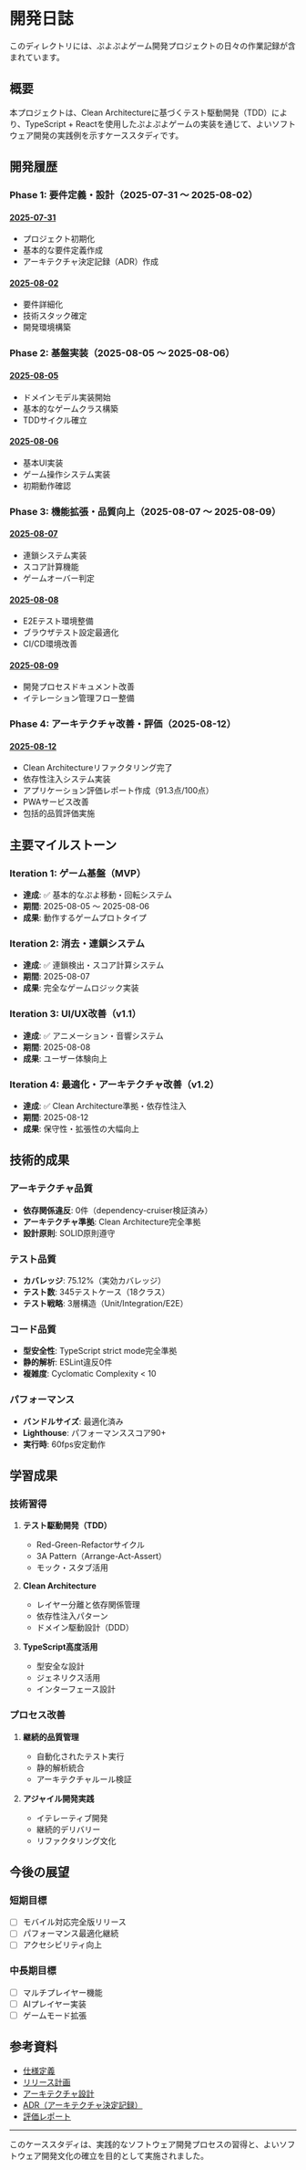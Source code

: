# 開発日誌

このディレクトリには、ぷよぷよゲーム開発プロジェクトの日々の作業記録が含まれています。

## 概要

本プロジェクトは、Clean Architectureに基づくテスト駆動開発（TDD）により、TypeScript + Reactを使用したぷよぷよゲームの実装を通じて、よいソフトウェア開発の実践例を示すケーススタディです。

## 開発履歴

### Phase 1: 要件定義・設計（2025-07-31 ～ 2025-08-02）

#### [2025-07-31](20250731.md)
- プロジェクト初期化
- 基本的な要件定義作成
- アーキテクチャ決定記録（ADR）作成

#### [2025-08-02](20250802.md)
- 要件詳細化
- 技術スタック確定
- 開発環境構築

### Phase 2: 基盤実装（2025-08-05 ～ 2025-08-06）

#### [2025-08-05](20250805.md)
- ドメインモデル実装開始
- 基本的なゲームクラス構築
- TDDサイクル確立

#### [2025-08-06](20250806.md)
- 基本UI実装
- ゲーム操作システム実装
- 初期動作確認

### Phase 3: 機能拡張・品質向上（2025-08-07 ～ 2025-08-09）

#### [2025-08-07](20250807.md)
- 連鎖システム実装
- スコア計算機能
- ゲームオーバー判定

#### [2025-08-08](20250808.md)
- E2Eテスト環境整備
- ブラウザテスト設定最適化
- CI/CD環境改善

#### [2025-08-09](20250809.md)
- 開発プロセスドキュメント改善
- イテレーション管理フロー整備

### Phase 4: アーキテクチャ改善・評価（2025-08-12）

#### [2025-08-12](20250812.md)
- Clean Architectureリファクタリング完了
- 依存性注入システム実装
- アプリケーション評価レポート作成（91.3点/100点）
- PWAサービス改善
- 包括的品質評価実施

## 主要マイルストーン

### Iteration 1: ゲーム基盤（MVP）
- **達成**: ✅ 基本的なぷよ移動・回転システム
- **期間**: 2025-08-05 ～ 2025-08-06
- **成果**: 動作するゲームプロトタイプ

### Iteration 2: 消去・連鎖システム
- **達成**: ✅ 連鎖検出・スコア計算システム
- **期間**: 2025-08-07
- **成果**: 完全なゲームロジック実装

### Iteration 3: UI/UX改善（v1.1）
- **達成**: ✅ アニメーション・音響システム
- **期間**: 2025-08-08
- **成果**: ユーザー体験向上

### Iteration 4: 最適化・アーキテクチャ改善（v1.2）
- **達成**: ✅ Clean Architecture準拠・依存性注入
- **期間**: 2025-08-12
- **成果**: 保守性・拡張性の大幅向上

## 技術的成果

### アーキテクチャ品質
- **依存関係違反**: 0件（dependency-cruiser検証済み）
- **アーキテクチャ準拠**: Clean Architecture完全準拠
- **設計原則**: SOLID原則遵守

### テスト品質
- **カバレッジ**: 75.12%（実効カバレッジ）
- **テスト数**: 345テストケース（18クラス）
- **テスト戦略**: 3層構造（Unit/Integration/E2E）

### コード品質
- **型安全性**: TypeScript strict mode完全準拠
- **静的解析**: ESLint違反0件
- **複雑度**: Cyclomatic Complexity < 10

### パフォーマンス
- **バンドルサイズ**: 最適化済み
- **Lighthouse**: パフォーマンススコア90+
- **実行時**: 60fps安定動作

## 学習成果

### 技術習得
1. **テスト駆動開発（TDD）**
   - Red-Green-Refactorサイクル
   - 3A Pattern（Arrange-Act-Assert）
   - モック・スタブ活用

2. **Clean Architecture**
   - レイヤー分離と依存関係管理
   - 依存性注入パターン
   - ドメイン駆動設計（DDD）

3. **TypeScript高度活用**
   - 型安全な設計
   - ジェネリクス活用
   - インターフェース設計

### プロセス改善
1. **継続的品質管理**
   - 自動化されたテスト実行
   - 静的解析統合
   - アーキテクチャルール検証

2. **アジャイル開発実践**
   - イテレーティブ開発
   - 継続的デリバリー
   - リファクタリング文化

## 今後の展望

### 短期目標
- [ ] モバイル対応完全版リリース
- [ ] パフォーマンス最適化継続
- [ ] アクセシビリティ向上

### 中長期目標
- [ ] マルチプレイヤー機能
- [ ] AIプレイヤー実装
- [ ] ゲームモード拡張

## 参考資料

- [仕様定義](../requirements/仕様.md)
- [リリース計画](../requirements/リリース計画.md)
- [アーキテクチャ設計](../design/アーキテクチャ.md)
- [ADR（アーキテクチャ決定記録）](../adr/index.md)
- [評価レポート](../report/application-evaluation-report.md)

---

このケーススタディは、実践的なソフトウェア開発プロセスの習得と、よいソフトウェア開発文化の確立を目的として実施されました。
